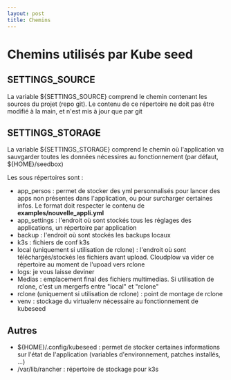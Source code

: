 ```yaml
---
layout: post
title: Chemins
---
```

# Chemins utilisés par Kube seed

## SETTINGS_SOURCE

La variable ${SETTINGS_SOURCE} comprend le chemin contenant les sources du projet (repo git). Le contenu de ce répertoire ne doit pas être modifié à la main, et n'est mis à jour que par git

## SETTINGS_STORAGE

La variable ${SETTINGS_STORAGE} comprend le chemin où l'application va sauvgarder toutes les données nécessires au fonctionnement (par défaut, ${HOME}/seedbox)

Les sous répertoires sont :

- app_persos : permet de stocker des yml personnalisés pour lancer des apps non présentes dans l'application, ou pour surcharger certaines infos. Le format doit respecter le contenu de **examples/nouvelle_appli.yml**
- app_settings : l'endroit où sont stockés tous les réglages des applications, un répertoire par application 
- backup : l'endroit où sont stockés les backups locaux
- k3s : fichiers de conf k3s 
- local (uniquement si utilisation de rclone) : l'endroit  où sont téléchargés/stockés les fichiers avant upload. Cloudplow va vider ce répertoire au moment de l'upoad vers rclone
- logs: je vous laisse deviner
- Medias : emplacement final des fichiers multimedias. Si utilisation de rclone, c'est un mergerfs entre "local" et "rclone"
- rclone (uniquement si utilisation de rclone) : point de montage de rclone
- venv : stockage du virtualenv nécessaire au fonctionnement de kubeseed

## Autres

- ${HOME}/.config/kubeseed : permet de stocker certaines informations sur l'état de l'application (variables d'environnement, patches installés, ...)
- /var/lib/rancher : répertoire de stockage pour k3s